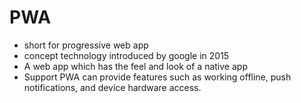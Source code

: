 # PWA

- short for progressive web app
- concept technology introduced by google in 2015
- A web app which has the feel and look of a native app
- Support PWA can provide features such as working offline, push notifications, and device hardware access.
